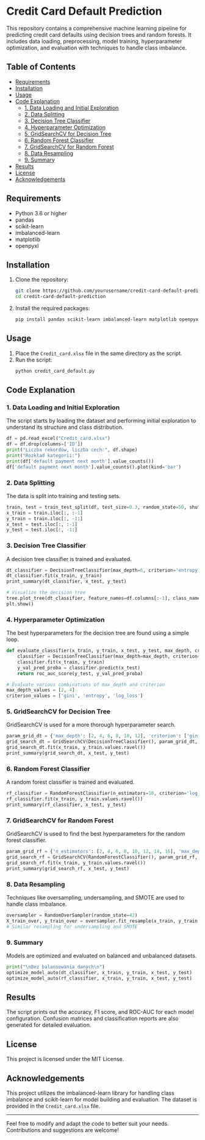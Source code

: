 # Credit Card Default Prediction

This repository contains a comprehensive machine learning pipeline for predicting credit card defaults using decision trees and random forests. It includes data loading, preprocessing, model training, hyperparameter optimization, and evaluation with techniques to handle class imbalance.

## Table of Contents

- [Requirements](#requirements)
- [Installation](#installation)
- [Usage](#usage)
- [Code Explanation](#code-explanation)
  - [1. Data Loading and Initial Exploration](#1-data-loading-and-initial-exploration)
  - [2. Data Splitting](#2-data-splitting)
  - [3. Decision Tree Classifier](#3-decision-tree-classifier)
  - [4. Hyperparameter Optimization](#4-hyperparameter-optimization)
  - [5. GridSearchCV for Decision Tree](#5-gridsearchcv-for-decision-tree)
  - [6. Random Forest Classifier](#6-random-forest-classifier)
  - [7. GridSearchCV for Random Forest](#7-gridsearchcv-for-random-forest)
  - [8. Data Resampling](#8-data-resampling)
  - [9. Summary](#9-summary)
- [Results](#results)
- [License](#license)
- [Acknowledgements](#acknowledgements)

## Requirements

- Python 3.6 or higher
- pandas
- scikit-learn
- imbalanced-learn
- matplotlib
- openpyxl

## Installation

1. Clone the repository:
   ```bash
   git clone https://github.com/yourusername/credit-card-default-prediction.git
   cd credit-card-default-prediction
   ```

2. Install the required packages:
   ```bash
   pip install pandas scikit-learn imbalanced-learn matplotlib openpyxl
   ```

## Usage

1. Place the `Credit_card.xlsx` file in the same directory as the script.
2. Run the script:
   ```bash
   python credit_card_default.py
   ```

## Code Explanation

### 1. Data Loading and Initial Exploration

The script starts by loading the dataset and performing initial exploration to understand its structure and class distribution.

```python
df = pd.read_excel("Credit_card.xlsx")
df = df.drop(columns=['ID'])
print("Liczba rekordów, liczba cech:", df.shape)
print("Rozkład kategorii:")
print(df['default payment next month'].value_counts())
df['default payment next month'].value_counts().plot(kind='bar')
```

### 2. Data Splitting

The data is split into training and testing sets.

```python
train, test = train_test_split(df, test_size=0.3, random_state=50, shuffle=True)
x_train = train.iloc[:, :-1]
y_train = train.iloc[:, -1:]
x_test = test.iloc[:, :-1]
y_test = test.iloc[:, -1:]
```

### 3. Decision Tree Classifier

A decision tree classifier is trained and evaluated.

```python
dt_classifier = DecisionTreeClassifier(max_depth=6, criterion='entropy')
dt_classifier.fit(x_train, y_train)
print_summary(dt_classifier, x_test, y_test)

# Visualize the decision tree
tree.plot_tree(dt_classifier, feature_names=df.columns[:-1], class_names=["0", "1"], filled=True)
plt.show()
```

### 4. Hyperparameter Optimization

The best hyperparameters for the decision tree are found using a simple loop.

```python
def evaluate_classifier(x_train, y_train, x_test, y_test, max_depth, criterion):
    classifier = DecisionTreeClassifier(max_depth=max_depth, criterion=criterion)
    classifier.fit(x_train, y_train)
    y_val_pred_proba = classifier.predict(x_test)
    return roc_auc_score(y_test, y_val_pred_proba)

# Evaluate various combinations of max_depth and criterion
max_depth_values = [2, 4]
criterion_values = ['gini', 'entropy', 'log_loss']
```

### 5. GridSearchCV for Decision Tree

GridSearchCV is used for a more thorough hyperparameter search.

```python
param_grid_dt = {'max_depth': [2, 4, 6, 8, 10, 12], 'criterion': ['gini', 'entropy', 'log_loss']}
grid_search_dt = GridSearchCV(DecisionTreeClassifier(), param_grid_dt, cv=5, n_jobs=-1, scoring='roc_auc')
grid_search_dt.fit(x_train, y_train.values.ravel())
print_summary(grid_search_dt, x_test, y_test)
```

### 6. Random Forest Classifier

A random forest classifier is trained and evaluated.

```python
rf_classifier = RandomForestClassifier(n_estimators=10, criterion='log_loss', max_depth=5)
rf_classifier.fit(x_train, y_train.values.ravel())
print_summary(rf_classifier, x_test, y_test)
```

### 7. GridSearchCV for Random Forest

GridSearchCV is used to find the best hyperparameters for the random forest classifier.

```python
param_grid_rf = {'n_estimators': [2, 4, 6, 8, 10, 12, 14, 16], 'max_depth': [2, 4, 6, 8, 10, 12, 14, 16], 'criterion': ['gini', 'entropy', 'log_loss']}
grid_search_rf = GridSearchCV(RandomForestClassifier(), param_grid_rf, cv=5, n_jobs=-1, scoring='roc_auc')
grid_search_rf.fit(x_train, y_train.values.ravel())
print_summary(grid_search_rf, x_test, y_test)
```

### 8. Data Resampling

Techniques like oversampling, undersampling, and SMOTE are used to handle class imbalance.

```python
oversampler = RandomOverSampler(random_state=42)
X_train_over, y_train_over = oversampler.fit_resample(x_train, y_train.values.ravel())
# Similar resampling for undersampling and SMOTE
```

### 9. Summary

Models are optimized and evaluated on balanced and unbalanced datasets.

```python
print("\nBez balansowania danych\n")
optimize_model_auto(dt_classifier, x_train, y_train, x_test, y_test)
optimize_model_auto(rf_classifier, x_train, y_train, x_test, y_test)
```

## Results

The script prints out the accuracy, F1 score, and ROC-AUC for each model configuration. Confusion matrices and classification reports are also generated for detailed evaluation.

## License

This project is licensed under the MIT License.

## Acknowledgements

This project utilizes the imbalanced-learn library for handling class imbalance and scikit-learn for model building and evaluation. The dataset is provided in the `Credit_card.xlsx` file.

---

Feel free to modify and adapt the code to better suit your needs. Contributions and suggestions are welcome!

